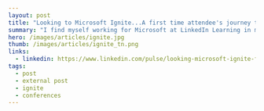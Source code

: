 ```yaml
---
layout: post
title: "Looking to Microsoft Ignite...A first time attendee's journey to find out what's awesome!"
summary: "I find myself working for Microsoft at LinkedIn Learning in my very first Microsoft conference...Ignite. Needless to say, I feel a bit like a fish out of water, really more like a cat that's been adopted by a giraffe family. Here's what I'll be looking for during the week."
hero: /images/articles/ignite.jpg
thumb: /images/articles/ignite_tn.png
links:
  - linkedin: https://www.linkedin.com/pulse/looking-microsoft-ignite-first-time-attendee-journey-find-villalobos
tags:
  - post
  - external post
  - ignite
  - conferences
---
```

